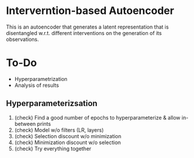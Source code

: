# Interverntion-based Autoencoder

This is an autoencoder that generates a latent representation that is 
disentangled w.r.t. different interventions on the generation of its 
observations.

# To-Do

+ Hyperparametrization
+ Analysis of results

## Hyperparameterizsation

1. (check) Find a good number of epochs to hyperparameterize & allow in-between prints
2. (check) Model w/o filters (LR, layers)
3. (check) Selection discount w/o minimization
4. (check) Minimization discount w/o selection
5. (check) Try everything together